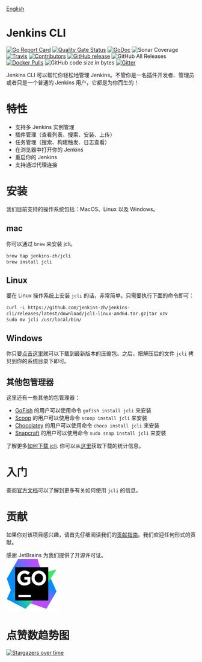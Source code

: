 [English](https://github.com/jenkins-zh/jenkins-cli/blob/master/README.md)

# Jenkins CLI

[![Go Report Card][go-report-card-badge]][go-report-card-url]
[![Quality Gate Status][sonar-badge]][sonar-link]
[![GoDoc][godoc-badge]][godoc-url]
![Sonar Coverage](https://img.shields.io/sonar/coverage/jenkins-zh_jenkins-cli?server=https%3A%2F%2Fsonarcloud.io)
[![Travis](https://img.shields.io/travis/jenkins-zh/jenkins-cli.svg?logo=travis&label=build&logoColor=white)](https://travis-ci.org/jenkins-zh/jenkins-cli)
[![Contributors](https://img.shields.io/github/contributors/jenkins-zh/jenkins-cli.svg)](https://github.com/jenkins-zh/jenkins-cli/graphs/contributors)
[![GitHub release](https://img.shields.io/github/release/jenkins-zh/jenkins-cli.svg?label=release)](https://github.com/jenkins-zh/jenkins-cli/releases/latest)
![GitHub All Releases](https://img.shields.io/github/downloads/jenkins-zh/jenkins-cli/total)
[![Docker Pulls](https://img.shields.io/docker/pulls/jenkinszh/jcli.svg)](https://hub.docker.com/r/jenkinszh/jcli/tags)
![GitHub code size in bytes](https://img.shields.io/github/languages/code-size/jenkins-zh/jenkins-cli)
[![Gitter](https://badges.gitter.im/jenkinsci/jenkins-cli.svg)](https://gitter.im/jenkinsci/jenkins-cli?utm_source=badge&utm_medium=badge&utm_campaign=pr-badge)

Jenkins CLI 可以帮忙你轻松地管理 Jenkins。不管你是一名插件开发者、管理员或者只是一个普通的 Jenkins 用户，它都是为你而生的！

# 特性

* 支持多 Jenkins 实例管理
* 插件管理（查看列表、搜索、安装、上传）
* 任务管理（搜索、构建触发、日志查看）
* 在浏览器中打开你的 Jenkins
* 重启你的 Jenkins
* 支持通过代理连接

# 安装

我们目前支持的操作系统包括：MacOS、Linux 以及 Windows。

## mac

你可以通过 `brew` 来安装 jcli。
```
brew tap jenkins-zh/jcli
brew install jcli
```

## Linux

要在 Linux 操作系统上安装 `jcli` 的话，非常简单。只需要执行下面的命令即可：
```
curl -L https://github.com/jenkins-zh/jenkins-cli/releases/latest/download/jcli-linux-amd64.tar.gz|tar xzv
sudo mv jcli /usr/local/bin/
```

## Windows

你只要[点击这里](https://github.com/jenkins-zh/jenkins-cli/releases/latest/download/jcli-windows-386.tar.gz)就可以下载到最新版本的压缩包。之后，把解压后的文件 `jcli` 拷贝到你的系统目录下即可。

## 其他包管理器

这里还有一些其他的包管理器：

* [GoFish](https://gofi.sh/) 的用户可以使用命令 `gofish install jcli` 来安装
* [Scoop](https://scoop.sh/) 的用户可以使用命令 `scoop install jcli` 来安装
* [Chocolatey](https://chocolatey.org/packages/jcli) 的用户可以使用命令 `choco install jcli` 来安装
* [Snapcraft](https://snapcraft.io/jcli) 的用户可以使用命令 `sudo snap install jcli` 来安装

了解更多[如何下载 jcli](doc/download-zh.md).
你可以从[这里](http://somsubhra.com/github-release-stats/?username=jenkins-zh&repository=jenkins-cli)获取下载的统计信息。

# 入门

查阅[官方文档](http://jcli.jenkins-zh.cn/)可以了解到更多有关如何使用 `jcli` 的信息。

# 贡献

如果你对该项目感兴趣，请首先仔细阅读我们的[贡献指南](CONTRIBUTING.md)。我们欢迎任何形式的贡献。

感谢 JetBrains 为我们提供了开源许可证。  
[![goland.svg](./goland.svg)](https://www.jetbrains.com/?from=jenkins-cli)

# 点赞数趋势图

[![Stargazers over time](https://starchart.cc/jenkins-zh/jenkins-cli.svg)](https://starchart.cc/jenkins-zh/jenkins-cli)

[go-report-card-url]: https://goreportcard.com/report/jenkins-zh/jenkins-cli
[go-report-card-badge]: https://goreportcard.com/badge/jenkins-zh/jenkins-cli
[sonar-badge]: https://sonarcloud.io/api/project_badges/measure?project=jenkins-zh_jenkins-cli&metric=alert_status
[sonar-link]: https://sonarcloud.io/dashboard?id=jenkins-zh_jenkins-cli
[godoc-url]: https://godoc.org/github.com/jenkins-zh/jenkins-cli
[godoc-badge]: http://img.shields.io/badge/godoc-reference-5272B4.svg?style=flat-square
